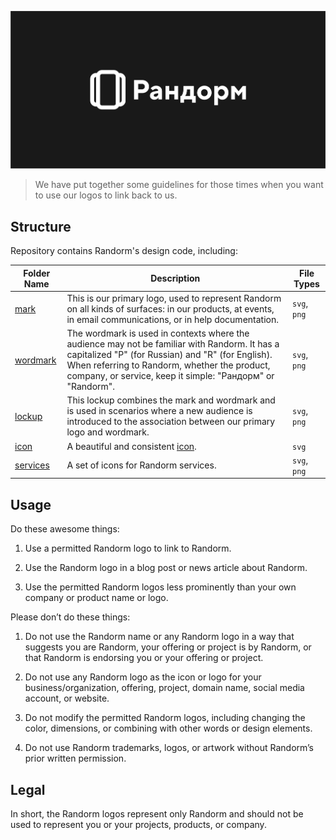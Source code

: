 ![Repo Poster](./.github/poster.png)

> We have put together some guidelines for those times when you want to use our
> logos to link back to us.

## Structure

Repository contains Randorm's design code, including:

| Folder Name            | Description                                                                                                                                                                                                                                                      | File Types   |
| ---------------------- | ---------------------------------------------------------------------------------------------------------------------------------------------------------------------------------------------------------------------------------------------------------------- | ------------ |
| [mark](./mark)         | This is our primary logo, used to represent Randorm on all kinds of surfaces: in our products, at events, in email communications, or in help documentation.                                                                                                     | `svg`, `png` |
| [wordmark](./wordmark) | The wordmark is used in contexts where the audience may not be familiar with Randorm. It has a capitalized "Р" (for Russian) and "R" (for English). When referring to Randorm, whether the product, company, or service, keep it simple: "Рандорм" or "Randorm". | `svg`, `png` |
| [lockup](./lockup)     | This lockup combines the mark and wordmark and is used in scenarios where a new audience is introduced to the association between our primary logo and wordmark.                                                                                                 | `svg`, `png` |
| [icon](./icon)         | A beautiful and consistent [icon](https://lucide.dev/guide/design/icon-design-guide).                                                                                                                                                                            | `svg`        |
| [services](./services) | A set of icons for Randorm services.                                                                                                                                                                                                                             | `svg`, `png` |

## Usage

Do these awesome things:

1. Use a permitted Randorm logo to link to Randorm.

2. Use the Randorm logo in a blog post or news article about Randorm.

3. Use the permitted Randorm logos less prominently than your own company or
   product name or logo.

Please don’t do these things:

1. Do not use the Randorm name or any Randorm logo in a way that suggests you
   are Randorm, your offering or project is by Randorm, or that Randorm is
   endorsing you or your offering or project.

2. Do not use any Randorm logo as the icon or logo for your
   business/organization, offering, project, domain name, social media account,
   or website.

3. Do not modify the permitted Randorm logos, including changing the color,
   dimensions, or combining with other words or design elements.

4. Do not use Randorm trademarks, logos, or artwork without Randorm’s prior
   written permission.

## Legal

In short, the Randorm logos represent only Randorm and should not be used to
represent you or your projects, products, or company.
